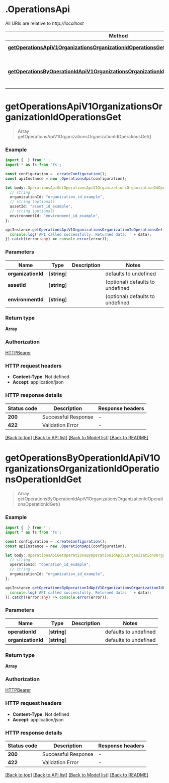 # .OperationsApi

All URIs are relative to *http://localhost*

Method | HTTP request | Description
------------- | ------------- | -------------
[**getOperationsApiV1OrganizationsOrganizationIdOperationsGet**](OperationsApi.md#getOperationsApiV1OrganizationsOrganizationIdOperationsGet) | **GET** /api/v1/organizations/{organization_id}/operations/ | Get Operations
[**getOperationsByOperationIdApiV1OrganizationsOrganizationIdOperationsOperationIdGet**](OperationsApi.md#getOperationsByOperationIdApiV1OrganizationsOrganizationIdOperationsOperationIdGet) | **GET** /api/v1/organizations/{organization_id}/operations/{operation_id} | Get Operations By Operation Id


# **getOperationsApiV1OrganizationsOrganizationIdOperationsGet**
> Array<OperationOutput> getOperationsApiV1OrganizationsOrganizationIdOperationsGet()


### Example


```typescript
import {  } from '';
import * as fs from 'fs';

const configuration = .createConfiguration();
const apiInstance = new .OperationsApi(configuration);

let body:.OperationsApiGetOperationsApiV1OrganizationsOrganizationIdOperationsGetRequest = {
  // string
  organizationId: "organization_id_example",
  // string (optional)
  assetId: "asset_id_example",
  // string (optional)
  environmentId: "environment_id_example",
};

apiInstance.getOperationsApiV1OrganizationsOrganizationIdOperationsGet(body).then((data:any) => {
  console.log('API called successfully. Returned data: ' + data);
}).catch((error:any) => console.error(error));
```


### Parameters

Name | Type | Description  | Notes
------------- | ------------- | ------------- | -------------
 **organizationId** | [**string**] |  | defaults to undefined
 **assetId** | [**string**] |  | (optional) defaults to undefined
 **environmentId** | [**string**] |  | (optional) defaults to undefined


### Return type

**Array<OperationOutput>**

### Authorization

[HTTPBearer](README.md#HTTPBearer)

### HTTP request headers

 - **Content-Type**: Not defined
 - **Accept**: application/json


### HTTP response details
| Status code | Description | Response headers |
|-------------|-------------|------------------|
**200** | Successful Response |  -  |
**422** | Validation Error |  -  |

[[Back to top]](#) [[Back to API list]](README.md#documentation-for-api-endpoints) [[Back to Model list]](README.md#documentation-for-models) [[Back to README]](README.md)

# **getOperationsByOperationIdApiV1OrganizationsOrganizationIdOperationsOperationIdGet**
> Array<OperationOutput> getOperationsByOperationIdApiV1OrganizationsOrganizationIdOperationsOperationIdGet()


### Example


```typescript
import {  } from '';
import * as fs from 'fs';

const configuration = .createConfiguration();
const apiInstance = new .OperationsApi(configuration);

let body:.OperationsApiGetOperationsByOperationIdApiV1OrganizationsOrganizationIdOperationsOperationIdGetRequest = {
  // string
  operationId: "operation_id_example",
  // string
  organizationId: "organization_id_example",
};

apiInstance.getOperationsByOperationIdApiV1OrganizationsOrganizationIdOperationsOperationIdGet(body).then((data:any) => {
  console.log('API called successfully. Returned data: ' + data);
}).catch((error:any) => console.error(error));
```


### Parameters

Name | Type | Description  | Notes
------------- | ------------- | ------------- | -------------
 **operationId** | [**string**] |  | defaults to undefined
 **organizationId** | [**string**] |  | defaults to undefined


### Return type

**Array<OperationOutput>**

### Authorization

[HTTPBearer](README.md#HTTPBearer)

### HTTP request headers

 - **Content-Type**: Not defined
 - **Accept**: application/json


### HTTP response details
| Status code | Description | Response headers |
|-------------|-------------|------------------|
**200** | Successful Response |  -  |
**422** | Validation Error |  -  |

[[Back to top]](#) [[Back to API list]](README.md#documentation-for-api-endpoints) [[Back to Model list]](README.md#documentation-for-models) [[Back to README]](README.md)


